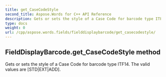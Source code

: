 ```yaml
---
title: get_CaseCodeStyle
second_title: Aspose.Words for C++ API Reference
description: Gets or sets the style of a Case Code for barcode type ITF14. The valid values are [STD|EXT|ADD]. 
type: docs
weight: 0
url: /cpp/aspose.words.fields/fielddisplaybarcode/get_casecodestyle/
---
```

## FieldDisplayBarcode.get_CaseCodeStyle method


Gets or sets the style of a Case Code for barcode type ITF14. The valid values are [STD|EXT|ADD]. 

